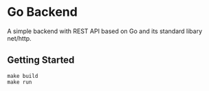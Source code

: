 # Go Backend 
A simple backend with REST API based on Go and its standard libary net/http.

## Getting Started

```
make build
make run
```
